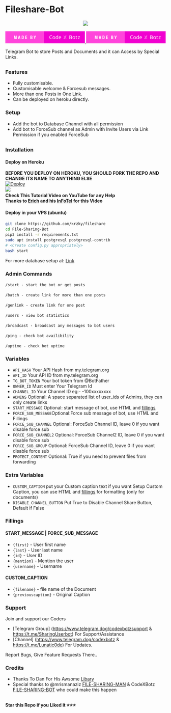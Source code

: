 # Fileshare-Bot

<p align="center">
  <a href="https://www.python.org">
    <img src="http://ForTheBadge.com/images/badges/made-with-python.svg" width ="250">
  </a>
</p>

<p align="center">
  <a href="https://t.me/CodeXBotz">
    <img src="https://github.com/CodeXBotz/PyrogramGenStr/blob/main/resources/madebycodex-badge.svg" width="250">
  </a>
  <a href="https://t.me/mrizmanaziz">
    <img src="https://github.com/CodeXBotz/PyrogramGenStr/blob/main/resources/madebycodex-badge.svg" width="250">
  </a>
</p>


Telegram Bot to store Posts and Documents and it can Access by Special Links.

##
### Features
- Fully customisable.
- Customisable welcome & Forcesub messages.
- More than one Posts in One Link.
- Can be deployed on heroku directly.

### Setup

- Add the bot to Database Channel with all permission
- Add bot to ForceSub channel as Admin with Invite Users via Link Permission if you enabled ForceSub 

##
### Installation

#### Deploy on Heroku
**BEFORE YOU DEPLOY ON HEROKU, YOU SHOULD FORK THE REPO AND CHANGE ITS NAME TO ANYTHING ELSE**<br>
[![Deploy](https://www.herokucdn.com/deploy/button.svg)](https://heroku.com/deploy)</br>
<a href="https://youtu.be/LCrkRTMkmzE">
  <img src="https://img.shields.io/badge/How%20to-Deploy-red?logo=youtube" width="147">
</a><br>
**Check This Tutorial Video on YouTube for any Help**<br>
**Thanks to [Erich](https://t.me/ErichDaniken) and his [InFoTel](https://t.me/InFoTel_Group) for this Video**

#### Deploy in your VPS (ubuntu)
````bash
git clone https://github.com/krzky/fileshare
cd File-Sharing-Bot
pip3 install -r requirements.txt
sudo apt install postgresql postgresql-contrib 
# <Create config.py appropriately>
bash start
````
For more database setup at: <a href='https://www.tecmint.com/install-postgresql-and-pgadmin-in-ubuntu'>Link</a>

### Admin Commands

```
/start - start the bot or get posts

/batch - create link for more than one posts

/genlink - create link for one post

/users - view bot statistics

/broadcast - broadcast any messages to bot users

/ping - check bot availibility

/uptime - check bot uptime
```

### Variables

* `API_HASH` Your API Hash from my.telegram.org
* `API_ID` Your API ID from my.telegram.org
* `TG_BOT_TOKEN` Your bot token from @BotFather
* `OWNER_ID` Must enter Your Telegram Id
* `CHANNEL_ID` Your Channel ID eg:- -100xxxxxxxx
* `ADMINS` Optional: A space separated list of user_ids of Admins, they can only create links
* `START_MESSAGE` Optional: start message of bot, use HTML and <a href='https://github.com/krzky/fileshare/blob/main/README.md#start_message'>fillings</a>
* `FORCE_SUB_MESSAGE`Optional:Force sub message of bot, use HTML and Fillings
* `FORCE_SUB_CHANNEL` Optional: ForceSub Channel ID, leave 0 if you want disable force sub
* `FORCE_SUB_CHANNEL2` Optional: ForceSub Channel2 ID, leave 0 if you want disable force sub
* `FORCE_SUB_GROUP` Optional: ForceSub Channel ID, leave 0 if you want disable force sub
* `PROTECT_CONTENT` Optional: True if you need to prevent files from forwarding

### Extra Variables

* `CUSTOM_CAPTION` put your Custom caption text if you want Setup Custom Caption, you can use HTML and <a href='https://github.com/CodeXBotz/File-Sharing-Bot/blob/main/README.md#custom_caption'>fillings</a> for formatting (only for documents)
* `DISABLE_CHANNEL_BUTTON` Put True to Disable Channel Share Button, Default if False

### Fillings
#### START_MESSAGE | FORCE_SUB_MESSAGE

* `{first}` - User first name
* `{last}` - User last name
* `{id}` - User ID
* `{mention}` - Mention the user
* `{username}` - Username

#### CUSTOM_CAPTION

* `{filename}` - file name of the Document
* `{previouscaption}` - Original Caption


### Support   
Join and support our Coders

* [Telegram Group] (https://www.telegram.dog/codexbotzsupport & https://t.me/SharingUserbot) For Support/Assistance
* [Channel] (https://www.telegram.dog/codexbotz & https://t.me/Lunatic0de) For Updates.
   
Report Bugs, Give Feature Requests There..   


### Credits

- Thanks To Dan For His Awsome [Libary](https://github.com/pyrogram/pyrogram)
- Special thanks to @mrismanaziz [FILE-SHARING-MAN](https://github.com/mrismanaziz/File-Sharing-Man) & CodeXBotz [FILE-SHARING-BOT](https://github.com/CodeXBotz/File-Sharing-Bot/) who could make this happen

##

   **Star this Repo if you Liked it ⭐⭐⭐**

